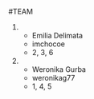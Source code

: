 #TEAM
1. * Emilia Delimata
   * imchocoe
   * 2, 3, 6
2. * Weronika Gurba
   * weronikag77
   * 1, 4, 5

